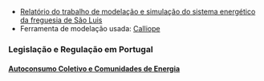 
<!-- # Energy Commons -->
<!--  **Tools and Information Database for the science, engineering, economics and politics of the Energy Transition** -->

<!--Repository and open database for tutorials, computational tools, software implementions, technical documents, research papers, books and articles on the various aspects of the ongoing energy transition.-->

<!--Repositorio e base de dados aberta para tutoriais, ferramentas computacionais, economia e poltica da Transição Energética


# Caminhos para a Transição Energética na Freguesia de São Luís

![imagem](DSCF6370.JPG "Transição energética em São Luis")


 <!--## The politics of Energy  -->

* [Relatório do trabalho de modelação e simulação do sistema energético da freguesia de São Luis](Relatório_SLuis_Final.pdf)
* Ferramenta de modelação usada: [Calliope](https://www.callio.pe/)

### Legislação e Regulação em Portugal

#### [Autoconsumo Coletivo e Comunidades de Energia](Law.md)


<!--## Science and Engineering-->

<!--## Software and Programming-->

